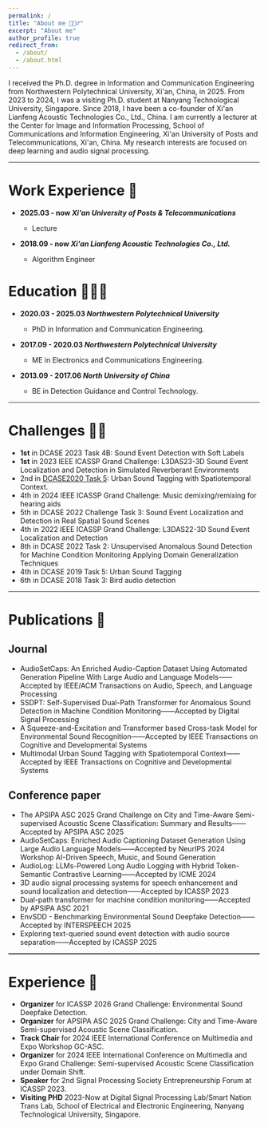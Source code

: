 ```yaml
---
permalink: /
title: "About me 🙋🏼‍♂️"
excerpt: "About me"
author_profile: true
redirect_from: 
  - /about/
  - /about.html
---
```


I received the Ph.D. degree in Information and Communication Engineering from Northwestern Polytechnical University, Xi'an, China, in 2025. 
From 2023 to 2024, I was a visiting Ph.D. student at Nanyang Technological University, Singapore. 
Since 2018, I have been a co-founder of Xi'an Lianfeng Acoustic Technologies Co., Ltd., China. 
I am currently a lecturer at the Center for Image and Information Processing, School of Communications and Information Engineering, Xi'an University of Posts and Telecommunications, Xi'an, China. 
My research interests are focused on deep learning and audio signal processing.

<hr style="height:1px;border:none;color:#333;background-color:#333;" />

# Work Experience 💼

- **2025.03 - now *Xi'an University of Posts & Telecommunications***
  - Lecture

- **2018.09 - now *Xi'an Lianfeng Acoustic Technologies Co., Ltd.***
  - Algorithm Engineer

# Education 👨🏼‍🎓

- **2020.03 - 2025.03 *Northwestern Polytechnical University***
  - PhD in Information and Communication Engineering.

- **2017.09 - 2020.03 *Northwestern Polytechnical University***
  - ME in Electronics and Communications Engineering.

- **2013.09 - 2017.06 *North University of China***
  - BE in Detection Guidance and Control Technology.

<hr style="height:1px;border:none;color:#333;background-color:#333;" />

# Challenges 👊🏼

- **1st** in DCASE 2023 Task 4B: Sound Event Detection with Soft Labels
- **1st** in 2023 IEEE ICASSP Grand Challenge: L3DAS23-3D Sound Event Localization and Detection in Simulated Reverberant Environments
- 2nd in [DCASE2020 Task 5](https://dcase.community/challenge2022/task-automatic-audio-captioning-and-language-based-audio-retrieval): Urban Sound Tagging with Spatiotemporal Context.
- 4th in 2024 IEEE ICASSP Grand Challenge: Music demixing/remixing for hearing aids
- 5th in DCASE 2022 Challenge Task 3: Sound Event Localization and Detection in Real Spatial Sound Scenes
- 4th in 2022 IEEE ICASSP Grand Challenge: L3DAS22-3D Sound Event Localization and Detection
- 8th in DCASE 2022 Task 2: Unsupervised Anomalous Sound Detection for Machine Condition Monitoring Applying Domain Generalization Techniques
- 4th in DCASE 2019 Task 5: Urban Sound Tagging
- 6th in DCASE 2018 Task 3: Bird audio detection

<hr style="height:1px;border:none;color:#333;background-color:#333;" />

# Publications 📃

## Journal 
- AudioSetCaps: An Enriched Audio-Caption Dataset Using Automated Generation Pipeline With Large Audio and Language Models——Accepted by IEEE/ACM Transactions on Audio, Speech, and Language Processing
- SSDPT: Self-Supervised Dual-Path Transformer for Anomalous Sound Detection in Machine Condition Monitoring——Accepted by Digital Signal Processing
- A Squeeze-and-Excitation and Transformer based Cross-task Model for Environmental Sound Recognition——Accepted by IEEE Transactions on Cognitive and Developmental Systems
- Multimodal Urban Sound Tagging with Spatiotemporal Context——Accepted by IEEE Transactions on Cognitive and Developmental Systems

## Conference paper
- The APSIPA ASC 2025 Grand Challenge on City and Time-Aware Semi-supervised Acoustic Scene Classification: Summary and Results——Accepted by APSIPA ASC 2025
- AudioSetCaps: Enriched Audio Captioning Dataset Generation Using Large Audio Language Models——Accepted by NeurIPS 2024 Workshop AI-Driven Speech, Music, and Sound Generation
- AudioLog: LLMs-Powered Long Audio Logging with Hybrid Token-Semantic Contrastive Learning——Accepted by ICME 2024
- 3D audio signal processing systems for speech enhancement and sound localization and detection——Accepted by ICASSP 2023
- Dual-path transformer for machine condition monitoring——Accepted by APSIPA ASC 2021
- EnvSDD - Benchmarking Environmental Sound Deepfake Detection——Accepted by INTERSPEECH 2025
- Exploring text-queried sound event detection with audio source separation——Accepted by ICASSP 2025

<hr style="height:2px;border:none;color:#333;background-color:#333;" />

# Experience 📝
- **Organizer**  for ICASSP 2026 Grand Challenge: Environmental Sound Deepfake Detection.
- **Organizer**  for APSIPA ASC 2025 Grand Challenge: City and Time-Aware Semi-supervised Acoustic Scene Classification.
- **Track Chair** for 2024 IEEE International Conference on Multimedia and Expo Workshop GC-ASC.
- **Organizer**  for 2024 IEEE International Conference on Multimedia and Expo Grand Challenge: Semi-supervised Acoustic Scene Classification under Domain Shift.
- **Speaker** for 2nd Signal Processing Society Entrepreneurship Forum at ICASSP 2023.
- **Visiting PHD** 2023-Now at Digital Signal Processing Lab/Smart Nation Trans Lab, School of Electrical and Electronic Engineering, Nanyang Technological University, Singapore.

